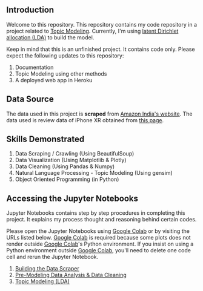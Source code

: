 ## Introduction

Welcome to this repository. This repository contains my code repository in a project related to [Topic Modeling](https://en.wikipedia.org/wiki/Topic_model). Currently, I'm using [latent Dirichlet allocation (LDA)](https://en.wikipedia.org/wiki/Latent_Dirichlet_allocation) to build the model.

Keep in mind that this is an unfinished project. It contains code only. Please expect the following updates to this repository:

1. Documentation
2. Topic Modeling using other methods
3. A deployed web app in Heroku

## Data Source

The data used in this project is **scraped** from [Amazon India's website](https://www.amazon.in). The data used is review data of iPhone XR obtained from [this page](https://www.amazon.in/Apple-iPhone-XR-64GB-White/dp/B07JGXM9WN/ref=cm_cr_arp_d_bdcrb_top?ie=UTF8).

## Skills Demonstrated

1. Data Scraping / Crawling (Using BeautifulSoup)
2. Data Visualization (Using Matplotlib & Plotly)
3. Data Cleaning (Using Pandas & Numpy)
4. Natural Language Processing - Topic Modeling (Using gensim)
5. Object Oriented Programming (in Python)

## Accessing the Jupyter Notebooks

Jupyter Notebooks contains step by step procedures in completing this project. It explains my process thought and reasoning behind certain codes.

Please open the Jupyter Notebooks using [Google Colab](https://colab.research.google.com) or by visiting the URLs listed below. [Google Colab](https://colab.research.google.com) is required because some plots does not render outside [Google Colab](https://colab.research.google.com)'s Python environment. If you insist on using a Python environment outside [Google Colab](https://colab.research.google.com), you'll need to delete one code cell and rerun the Jupyter Notebook.

1. [Building the Data Scraper](https://colab.research.google.com/github/gstdl/Amazon-IPhone-8-XR-Product-Review-Topic-Modeling/blob/master/jupyter_notebooks/1.%20Building%20the%20Data%20Scraper.ipynb)
2. [Pre-Modeling Data Analysis & Data Cleaning](https://colab.research.google.com/github/gstdl/Amazon-IPhone-8-XR-Product-Review-Topic-Modeling/blob/master/jupyter_notebooks/2.%20Pre-Modeling%20Data%20Analysis%20%26%20Data%20Cleaning.ipynb)
3. [Topic Modeling (LDA)](https://colab.research.google.com/github/gstdl/Amazon-IPhone-8-XR-Product-Review-Topic-Modeling/blob/master/jupyter_notebooks/3.%20Topic%20Modelling%20(LDA).ipynb)